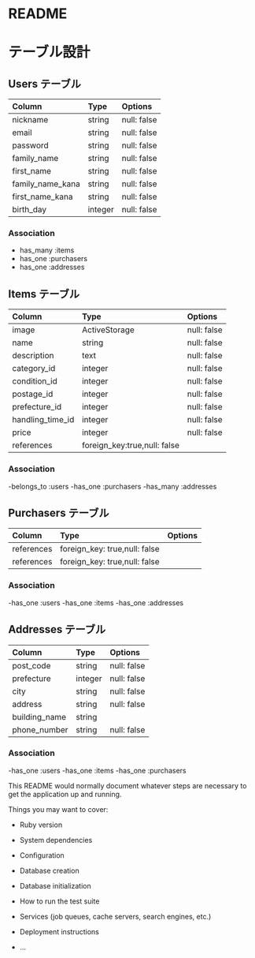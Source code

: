 # README

# テーブル設計

## Users テーブル

| Column | Type | Options |
|:----|:----|:----|
| nickname | string | null: false |
| email | string | null: false |
| password | string | null: false |
| family_name | string | null: false |
| first_name |string | null: false |
| family_name_kana | string | null: false |
| first_name_kana | string | null: false |
| birth_day | integer | null: false |

### Association
- has_many :items
- has_one :purchasers
- has_one :addresses

## Items テーブル

| Column | Type | Options |
|:----|:----|:----|
| image | ActiveStorage | null: false |
| name | string | null: false |
| description | text | null: false |
| category_id | integer | null: false |
| condition_id | integer | null: false |
| postage_id | integer | null: false |
| prefecture_id | integer | null: false |
| handling_time_id | integer | null: false |
| price | integer | null: false |
| references | foreign_key:true,null: false | |

### Association
-belongs_to :users
-has_one :purchasers
-has_many :addresses

## Purchasers テーブル

| Column | Type | Options |
|:----|:----|:----|
| references | foreign_key: true,null: false | |
| references | foreign_key: true,null: false | |

### Association
-has_one :users
-has_one :items
-has_one :addresses

## Addresses テーブル

| Column | Type | Options |
|:----|:----|:----|
| post_code | string | null: false |
| prefecture | integer | null: false |
| city |string | null: false |
| address | string | null: false |
| building_name | string | |
| phone_number | string | null: false |

### Association
-has_one :users
-has_one :items
-has_one :purchasers

This README would normally document whatever steps are necessary to get the
application up and running.

Things you may want to cover:

* Ruby version

* System dependencies

* Configuration

* Database creation

* Database initialization

* How to run the test suite

* Services (job queues, cache servers, search engines, etc.)

* Deployment instructions

* ...
